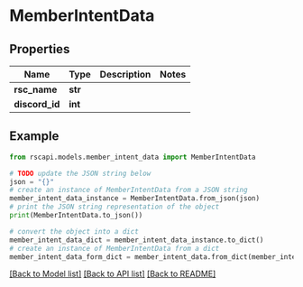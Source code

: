 # MemberIntentData


## Properties

Name | Type | Description | Notes
------------ | ------------- | ------------- | -------------
**rsc_name** | **str** |  | 
**discord_id** | **int** |  | 

## Example

```python
from rscapi.models.member_intent_data import MemberIntentData

# TODO update the JSON string below
json = "{}"
# create an instance of MemberIntentData from a JSON string
member_intent_data_instance = MemberIntentData.from_json(json)
# print the JSON string representation of the object
print(MemberIntentData.to_json())

# convert the object into a dict
member_intent_data_dict = member_intent_data_instance.to_dict()
# create an instance of MemberIntentData from a dict
member_intent_data_form_dict = member_intent_data.from_dict(member_intent_data_dict)
```
[[Back to Model list]](../README.md#documentation-for-models) [[Back to API list]](../README.md#documentation-for-api-endpoints) [[Back to README]](../README.md)


